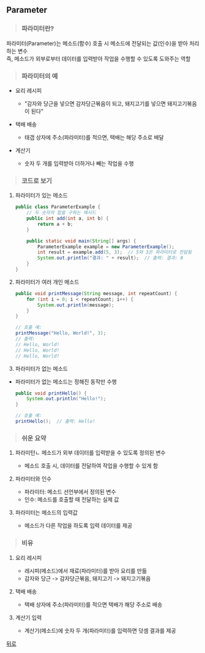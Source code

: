 ## Parameter
> ### 파라미터란?
파라미터(Parameter)는 메소드(함수) 호출 시 메소드에 전달되는 값(인수)을 받아 처리하는 변수</br>
즉, 메소드가 외부로부터 데이터를 입력받아 작업을 수행할 수 있도록 도와주는 역할

> ### 파라미터의 예
- 요리 레시피
    - "감자와 당근을 넣으면 감자당근볶음이 되고, 돼지고기를 넣으면 돼지고기볶음이 된다"

- 택배 배송
    - 태갭 상자에 주소(파라미터)를 적으면, 택배는 해당 주소로 배달

- 계산기
    - 숫자 두 개를 입력받아 더하거나 빼는 작업을 수행

> ### 코드로 보기
1. 파라미터가 있는 메소드
    ```java
    public class ParameterExample {
        // 두 숫자의 합을 구하는 메서드
        public int add(int a, int b) {
            return a + b;
        }

        public static void main(String[] args) {
            ParameterExample example = new ParameterExample();
            int result = example.add(5, 3);  // 5와 3은 파라미터로 전달됨
            System.out.println("결과: " + result);  // 출력: 결과: 8
        }
    }
    ```

2. 파라미터가 여러 개인 메소드
    ```java
    public void printMessage(String message, int repeatCount) {
        for (int i = 0; i < repeatCount; i++) {
            System.out.println(message);
        }
    }

    // 호출 예:
    printMessage("Hello, World!", 3);
    // 출력:
    // Hello, World!
    // Hello, World!
    // Hello, World!
    ```

3. 파라미터가 없는 메소드
- 파라미터가 없는 메소드는 정해진 동작만 수행
    ```java
    public void printHello() {
        System.out.println("Hello!");
    }

    // 호출 예:
    printHello();  // 출력: Hello!
    ```

> ### 쉬운 요약
1. 파라미턴ㄴ 메소드가 외부 데이터를 입력받을 수 있도록 정의된 변수
    - 메소드 호출 시, 데이터를 전달하여 작업을 수행할 수 있게 함

2. 파라미터와 인수
    - 파라미터: 메소드 선언부에서 정의된 변수
    - 인수: 메소드를 호출할 때 전달하는 실제 값

3. 파라미터는 메소드의 입력값
    - 메소드가 다른 작업을 하도록 입력 데이터를 제공

> ### 비유
1. 요리 레시피
    - 레시피(메소드)에서 재료(파라미터)를 받아 요리를 만듦
    - 감자와 당근 -> 감자당근볶음, 돼지고기 -> 돼지고기볶음

2. 택배 배송
    - 택배 상자에 주소(파라미터)를 적으면 택배가 해당 주소로 배송

3. 계산기 입력
    - 계산기(메소드)에 숫자 두 개(파라미터)를 입력하면 덧셈 결과를 제공

[뒤로](java.md)